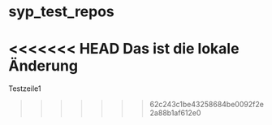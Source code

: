 # syp_test_repos
<<<<<<< HEAD
Das ist die lokale Änderung 
=======
Testzeile1
>>>>>>> 62c243c1be43258684be0092f2e2a88b1af612e0
